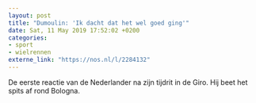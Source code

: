 ```yaml
---
layout: post
title: "Dumoulin: 'Ik dacht dat het wel goed ging'"
date: Sat, 11 May 2019 17:52:02 +0200
categories: 
- sport 
- wielrennen 
externe_link: "https://nos.nl/l/2284132"
---
```


De eerste reactie van de Nederlander na zijn tijdrit in de Giro. Hij beet het spits af rond Bologna.
